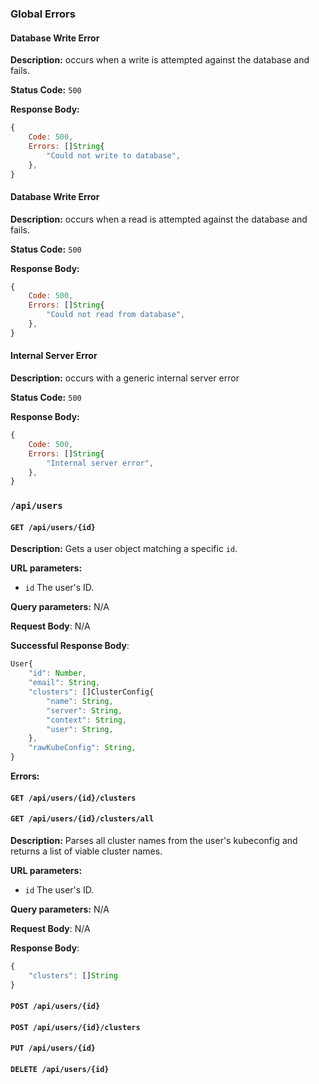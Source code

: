 ### Global Errors

#### Database Write Error

**Description:** occurs when a write is attempted against the database and fails. 

**Status Code:** `500`

**Response Body:**

```js
{
	Code: 500,
	Errors: []String{
		"Could not write to database",
	},
}
```

#### Database Write Error

**Description:** occurs when a read is attempted against the database and fails. 

**Status Code:** `500`

**Response Body:**

```js
{
	Code: 500,
	Errors: []String{
		"Could not read from database",
	},
}
```

#### Internal Server Error

**Description:** occurs with a generic internal server error

**Status Code:** `500`

**Response Body:**

```js
{
	Code: 500,
	Errors: []String{
		"Internal server error",
	},
}
```

### `/api/users`

#### `GET /api/users/{id}`

**Description:** Gets a user object matching a specific `id`. 

**URL parameters:** 

- `id` The user's ID. 

**Query parameters:** N/A

**Request Body**: N/A

**Successful Response Body**: 

```js
User{
    "id": Number,
    "email": String,
    "clusters": []ClusterConfig{
        "name": String,
        "server": String,
        "context": String,
        "user": String,
    },
    "rawKubeConfig": String,
}
```

**Errors:**

#### `GET /api/users/{id}/clusters`

#### `GET /api/users/{id}/clusters/all`

**Description:** Parses all cluster names from the user's kubeconfig and returns a list of viable cluster names. 

**URL parameters:** 

- `id` The user's ID. 

**Query parameters:** N/A

**Request Body**: N/A

**Response Body**: 

```js
{
    "clusters": []String
}
```

#### `POST /api/users/{id}`

#### `POST /api/users/{id}/clusters`

#### `PUT /api/users/{id}`

#### `DELETE /api/users/{id}`

